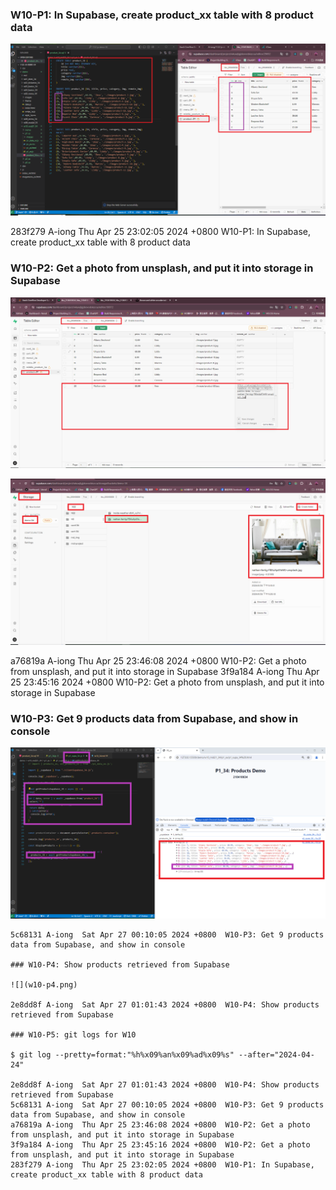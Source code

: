 ### W10-P1: In Supabase, create product_xx table with 8 product data
 
![](w10-p1.png)

283f279 A-iong  Thu Apr 25 23:02:05 2024 +0800  W10-P1: In Supabase, create product_xx table with 8 product data


### W10-P2: Get a photo from unsplash, and put it into storage in Supabase
 
![](w10-p2-1.png)


![](w10-p2-2.png)

a76819a A-iong  Thu Apr 25 23:46:08 2024 +0800  W10-P2: Get a photo from unsplash, and put it into storage in Supabase
3f9a184 A-iong  Thu Apr 25 23:45:16 2024 +0800  W10-P2: Get a photo from unsplash, and put it into storage in Supabase

### W10-P3: Get 9 products data from Supabase, and show in console
 
![](w10-p3.png)
 
```
5c68131 A-iong  Sat Apr 27 00:10:05 2024 +0800  W10-P3: Get 9 products data from Supabase, and show in console

### W10-P4: Show products retrieved from Supabase
 
![](w10-p4.png)

2e8dd8f A-iong  Sat Apr 27 01:01:43 2024 +0800  W10-P4: Show products retrieved from Supabase

### W10-P5: git logs for W10

$ git log --pretty=format:"%h%x09%an%x09%ad%x09%s" --after="2024-04-24"

2e8dd8f A-iong  Sat Apr 27 01:01:43 2024 +0800  W10-P4: Show products retrieved from Supabase
5c68131 A-iong  Sat Apr 27 00:10:05 2024 +0800  W10-P3: Get 9 products data from Supabase, and show in console
a76819a A-iong  Thu Apr 25 23:46:08 2024 +0800  W10-P2: Get a photo from unsplash, and put it into storage in Supabase
3f9a184 A-iong  Thu Apr 25 23:45:16 2024 +0800  W10-P2: Get a photo from unsplash, and put it into storage in Supabase
283f279 A-iong  Thu Apr 25 23:02:05 2024 +0800  W10-P1: In Supabase, create product_xx table with 8 product data
